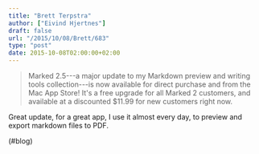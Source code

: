 ```yaml
---
title: "Brett Terpstra"
author: ["Eivind Hjertnes"]
draft: false
url: "/2015/10/08/Brett/683"
type: "post"
date: 2015-10-08T02:00:00+02:00
---
```


> Marked 2.5---a major update to my Markdown preview and writing tools
> collection---is now available for direct purchase and from the Mac App
> Store! It's a free upgrade for all Marked 2 customers, and available
> at a discounted $11.99 for new customers right now.

Great update, for a great app, I use it almost every day, to preview and
export markdown files to PDF.

(#blog)
